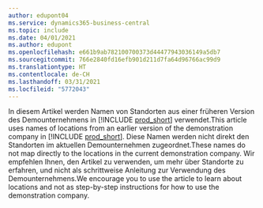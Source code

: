 ```yaml
---
author: edupont04
ms.service: dynamics365-business-central
ms.topic: include
ms.date: 04/01/2021
ms.author: edupont
ms.openlocfilehash: e661b9ab782100700373d44477943036149a5db7
ms.sourcegitcommit: 766e2840fd16efb901d211d7fa64d96766ac99d9
ms.translationtype: HT
ms.contentlocale: de-CH
ms.lasthandoff: 03/31/2021
ms.locfileid: "5772043"
---
```

<span data-ttu-id="985bc-101">In diesem Artikel werden Namen von Standorten aus einer früheren Version des Demounternehmens in [!INCLUDE [prod_short](prod_short.md)] verwendet.</span><span class="sxs-lookup"><span data-stu-id="985bc-101">This article uses names of locations from an earlier version of the demonstration company in [!INCLUDE [prod_short](prod_short.md)].</span></span> <span data-ttu-id="985bc-102">Diese Namen werden nicht direkt den Standorten im aktuellen Demounternehmen zugeordnet.</span><span class="sxs-lookup"><span data-stu-id="985bc-102">These names do not map directly to the locations in the current demonstration company.</span></span> <span data-ttu-id="985bc-103">Wir empfehlen Ihnen, den Artikel zu verwenden, um mehr über Standorte zu erfahren, und nicht als schrittweise Anleitung zur Verwendung des Demounternehmens.</span><span class="sxs-lookup"><span data-stu-id="985bc-103">We encourage you to use the article to learn about locations and not as step-by-step instructions for how to use the demonstration company.</span></span>